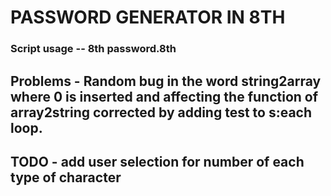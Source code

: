 # PASSWORD GENERATOR IN 8TH

### Script usage -- 8th password.8th

## Problems - Random bug in the word string2array where 0 is inserted and affecting the function of array2string corrected by adding test to s:each loop.

## TODO - add user selection for number of each type of character
